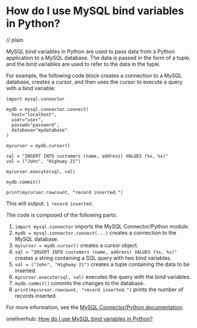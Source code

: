 # How do I use MySQL bind variables in Python?
// plain

MySQL bind variables in Python are used to pass data from a Python application to a MySQL database. The data is passed in the form of a tuple, and the bind variables are used to refer to the data in the tuple.

For example, the following code block creates a connection to a MySQL database, creates a cursor, and then uses the cursor to execute a query with a bind variable:

```
import mysql.connector

mydb = mysql.connector.connect(
  host="localhost",
  user="user",
  passwd="password",
  database="mydatabase"
)

mycursor = mydb.cursor()

sql = "INSERT INTO customers (name, address) VALUES (%s, %s)"
val = ("John", "Highway 21")

mycursor.execute(sql, val)

mydb.commit()

print(mycursor.rowcount, "record inserted.")
```

This will output: `1 record inserted.`

The code is composed of the following parts:

1. `import mysql.connector` imports the MySQL Connector/Python module.
2. `mydb = mysql.connector.connect(...)` creates a connection to the MySQL database.
3. `mycursor = mydb.cursor()` creates a cursor object.
4. `sql = "INSERT INTO customers (name, address) VALUES (%s, %s)"` creates a string containing a SQL query with two bind variables.
5. `val = ("John", "Highway 21")` creates a tuple containing the data to be inserted.
6. `mycursor.execute(sql, val)` executes the query with the bind variables.
7. `mydb.commit()` commits the changes to the database.
8. `print(mycursor.rowcount, "record inserted.")` prints the number of records inserted.

For more information, see the [MySQL Connector/Python documentation](https://dev.mysql.com/doc/connector-python/en/).

onelinerhub: [How do I use MySQL bind variables in Python?](https://onelinerhub.com/python-mysql/how-do-i-use-mysql-bind-variables-in-python)